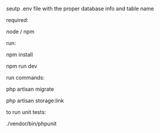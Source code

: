 seutp .env file with the proper database info and table name

required:

node / npm

run:

npm install

npm run dev

run commands:

php artisan migrate

php artisan storage:link

to run unit tests:

./vendor/bin/phpunit
